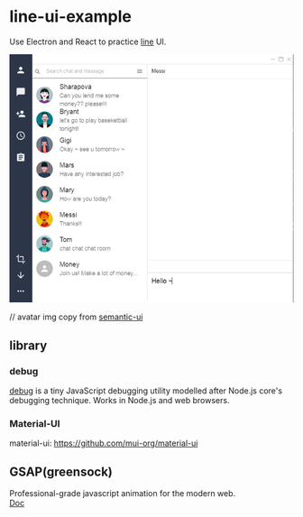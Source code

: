 # line-ui-example

Use Electron and React to practice [line](https://line.me/zh-hant/download) UI.

![img](./screen1.png)

// avatar img copy from [semantic-ui](https://semantic-ui.com/)

## library

### debug
[debug](https://github.com/visionmedia/debug) is a tiny JavaScript debugging utility modelled after Node.js core's debugging technique. Works in Node.js and web browsers. 

### Material-UI
material-ui: https://github.com/mui-org/material-ui

## GSAP(greensock)
Professional-grade javascript animation for the modern web.  
[Doc](https://greensock.com/docs)

